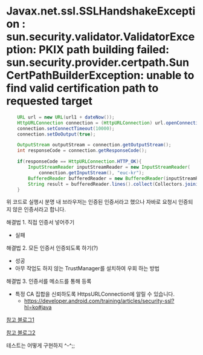 
# Javax.net.ssl.SSLHandshakeException : sun.security.validator.ValidatorException: PKIX path building failed: sun.security.provider.certpath.SunCertPathBuilderException: unable to find valid certification path to requested target

``` Java
    URL url = new URL(url1 + dateNow());
    HttpURLConnection connection = (HttpURLConnection) url.openConnection();
    connection.setConnectTimeout(10000);
    connection.setDoOutput(true);

    OutputStream outputStream = connection.getOutputStream();
    int responseCode = connection.getResponseCode();

    if(responseCode == HttpURLConnection.HTTP_OK){
        InputStreamReader inputStreamReader = new InputStreamReader(
            connection.getInputStream(), "euc-kr");
        BufferedReader bufferedReader = new BufferedReader(inputStreamReader);
        String result = bufferedReader.lines().collect(Collectors.joining(System.lineSeparator()));
    }
```

위 코드로 실행시 분명 내 브라우저는 인증된 인증서라고 했으나 자바로 요청시 인증되지 않은 인증서라고 합니다.

해결법 1. 직접 인증서 넣어주기
- 실패 

해결법 2. 모든 인증서 인증되도록 하기(?)
- 성공
- 아무 작업도 하지 않는 TrustManager를 설치하여 우회 하는 방법

해결법 3. 인증서를 메소드를 통해 등록
- 특정 CA 집합을 신뢰하도록 HttpsURLConnection에 알릴 수 있습니다.
  - https://developer.android.com/training/articles/security-ssl?hl=ko#java

[참고 블로그1](https://velog.io/@csk917work/%EC%98%A4%ED%94%88-API-%EC%82%AC%EC%9A%A9%EC%8B%9C-SSL-PKIX-path-building)

[참고 블로그2](https://goddaehee.tistory.com/268)


테스트는 어떻게 구현하지 ^-^;;

